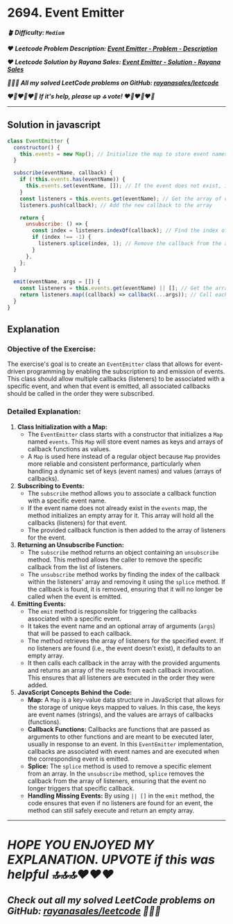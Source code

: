 # 2694. Event Emitter

**_🪴 Difficulty: `Medium`_**

**_❤️ Leetcode Problem Description: [Event Emitter - Problem - Description](https://leetcode.com/problems/event-emitter/description/)_**

**_❤️ Leetcode Solution by Rayana Sales: [Event Emitter - Solution - Rayana Sales](https://leetcode.com/problems/event-emitter/solutions/5613350/simple-beginner-friendly-event-emitter/)_**

**_💁🏻‍♀️ All my solved LeetCode problems on GitHub: [rayanasales/leetcode](https://github.com/rayanasales/leetcode)_**

**_❤️‍🔥❤️‍🔥❤️‍🔥 If it's help, please up 🔝 vote! ❤️‍🔥❤️‍🔥❤️‍🔥_**

---

## Solution in javascript

```jsx
class EventEmitter {
  constructor() {
    this.events = new Map(); // Initialize the map to store event names and their associated callback functions
  }

  subscribe(eventName, callback) {
    if (!this.events.has(eventName)) {
      this.events.set(eventName, []); // If the event does not exist, initialize it with an empty array
    }
    const listeners = this.events.get(eventName); // Get the array of callbacks associated with the event
    listeners.push(callback); // Add the new callback to the array

    return {
      unsubscribe: () => {
        const index = listeners.indexOf(callback); // Find the index of the callback to unsubscribe
        if (index !== -1) {
          listeners.splice(index, 1); // Remove the callback from the array if found
        }
      },
    };
  }

  emit(eventName, args = []) {
    const listeners = this.events.get(eventName) || []; // Get the array of callbacks for the event, or an empty array if none exist
    return listeners.map((callback) => callback(...args)); // Call each callback with the provided arguments and return an array of their results
  }
}
```

## Explanation

### Objective of the Exercise:

The exercise's goal is to create an `EventEmitter` class that allows for event-driven programming by enabling the subscription to and emission of events. This class should allow multiple callbacks (listeners) to be associated with a specific event, and when that event is emitted, all associated callbacks should be called in the order they were subscribed.

### Detailed Explanation:

1. **Class Initialization with a Map:**
   - The `EventEmitter` class starts with a constructor that initializes a `Map` named `events`. This `Map` will store event names as keys and arrays of callback functions as values.
   - A `Map` is used here instead of a regular object because `Map` provides more reliable and consistent performance, particularly when handling a dynamic set of keys (event names) and values (arrays of callbacks).
2. **Subscribing to Events:**
   - The `subscribe` method allows you to associate a callback function with a specific event name.
   - If the event name does not already exist in the `events` map, the method initializes an empty array for it. This array will hold all the callbacks (listeners) for that event.
   - The provided callback function is then added to the array of listeners for the event.
3. **Returning an Unsubscribe Function:**
   - The `subscribe` method returns an object containing an `unsubscribe` method. This method allows the caller to remove the specific callback from the list of listeners.
   - The `unsubscribe` method works by finding the index of the callback within the listeners' array and removing it using the `splice` method. If the callback is found, it is removed, ensuring that it will no longer be called when the event is emitted.
4. **Emitting Events:**
   - The `emit` method is responsible for triggering the callbacks associated with a specific event.
   - It takes the event name and an optional array of arguments (`args`) that will be passed to each callback.
   - The method retrieves the array of listeners for the specified event. If no listeners are found (i.e., the event doesn't exist), it defaults to an empty array.
   - It then calls each callback in the array with the provided arguments and returns an array of the results from each callback invocation. This ensures that all listeners are executed in the order they were added.
5. **JavaScript Concepts Behind the Code:**
   - **Map:** A `Map` is a key-value data structure in JavaScript that allows for the storage of unique keys mapped to values. In this case, the keys are event names (strings), and the values are arrays of callbacks (functions).
   - **Callback Functions:** Callbacks are functions that are passed as arguments to other functions and are meant to be executed later, usually in response to an event. In this `EventEmitter` implementation, callbacks are associated with event names and are executed when the corresponding event is emitted.
   - **Splice:** The `splice` method is used to remove a specific element from an array. In the `unsubscribe` method, `splice` removes the callback from the array of listeners, ensuring that the event no longer triggers that specific callback.
   - **Handling Missing Events:** By using `|| []` in the `emit` method, the code ensures that even if no listeners are found for an event, the method can still safely execute and return an empty array.

---

# **_HOPE YOU ENJOYED MY EXPLANATION. UPVOTE if this was helpful 🔝🔝🔝❤️❤️❤️_**

## **_Check out all my solved LeetCode problems on GitHub: [rayanasales/leetcode](https://github.com/rayanasales/leetcode) 🤙😚🤘_**
